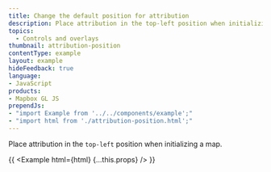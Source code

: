 ```yaml
---
title: Change the default position for attribution
description: Place attribution in the top-left position when initializing a map.
topics:
  - Controls and overlays
thumbnail: attribution-position
contentType: example
layout: example
hideFeedback: true
language:
- JavaScript
products:
- Mapbox GL JS
prependJs:
- "import Example from '../../components/example';"
- "import html from './attribution-position.html';"
---
```


Place attribution in the `top-left` position when initializing a map.

{{ <Example html={html} {...this.props} /> }}

